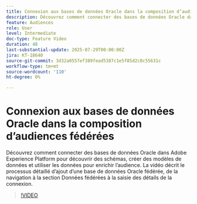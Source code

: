 ```yaml
---
title: Connexion aux bases de données Oracle dans la composition d’audiences fédérées
description: Découvrez comment connecter des bases de données Oracle dans Adobe Experience Platform pour découvrir des schémas, créer des modèles de données et utiliser les données pour enrichir l’audience. La vidéo décrit le processus détaillé d’ajout d’une base de données Oracle fédérée, de la navigation à la section Données fédérées à la saisie des détails de la connexion.
feature: Audiences
role: User
level: Intermediate
doc-type: Feature Video
duration: 48
last-substantial-update: 2025-07-29T00:00:00Z
jira: KT-18640
source-git-commit: 3d32a0557ef389fead5387c1e5f85d2c8c55631c
workflow-type: tm+mt
source-wordcount: '110'
ht-degree: 0%

---
```



# Connexion aux bases de données Oracle dans la composition d’audiences fédérées

Découvrez comment connecter des bases de données Oracle dans Adobe Experience Platform pour découvrir des schémas, créer des modèles de données et utiliser les données pour enrichir l’audience. La vidéo décrit le processus détaillé d’ajout d’une base de données Oracle fédérée, de la navigation à la section Données fédérées à la saisie des détails de la connexion.

>[!VIDEO](https://video.tv.adobe.com/v/3470078/?learn=on&enablevpops&captions=fre_fr)
